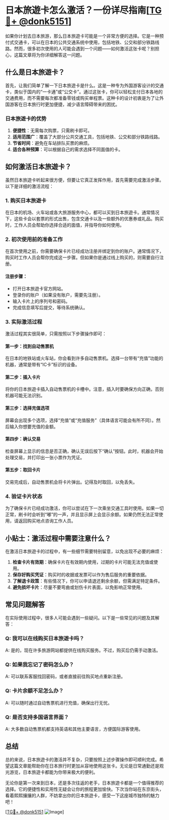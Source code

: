 # 日本旅遊卡怎么激活？一份详尽指南[[TG💪+ @donk5151](https://t.me/s/donk5151)]

如果你计划去日本旅游，那么日本旅遊卡可能是一个非常方便的选择。它是一种预付式交通卡，可以在日本的公共交通系统中使用，包括地铁、公交和部分铁路线路。然而，很多初次使用的人可能会遇到一个问题——如何激活这张卡呢？别担心，这篇文章将为你详细解答这一问题。

## 什么是日本旅遊卡？

首先，让我们简单了解一下日本旅遊卡是什么。这是一种专为外国游客设计的交通卡，类似于国内的“一卡通”或“公交卡”。通过这张卡，你可以轻松支付日本各地的交通费用，而不需要每次都准备零钱或购买单程票。这种卡的设计初衷是为了让外国游客在日本旅行时更加便捷，减少语言障碍带来的困扰。

### 日本旅遊卡的优势

1. **便捷性**：无需每次购票，只需刷卡即可。
2. **适用范围广**：覆盖了大部分公共交通工具，包括地铁、公交和部分铁路线路。
3. **节省时间**：避免在车站排队买票的麻烦。
4. **适合各种预算**：可以根据自己的需求选择不同面值的卡。

## 如何激活日本旅遊卡？

虽然日本旅遊卡听起来很方便，但要让它真正发挥作用，首先需要完成激活步骤。以下是详细的激活流程：

### 1. 购买日本旅遊卡

在日本的机场、火车站或各大旅游服务中心，都可以买到日本旅遊卡。通常情况下，这些卡会以套票的形式出售，包含交通卡以及一些额外的优惠券或礼品。购买时，工作人员会帮助你选择合适的面值，并指导你如何使用。

### 2. 初次使用前的准备工作

在首次使用之前，你需要确保卡片已经成功注册并绑定到你的账户。通常情况下，购买时工作人员会帮你完成这一步骤。但如果你是通过线上购买的，则需要自行注册。

#### 注册步骤：
- 打开日本旅遊卡官方网站。
- 登录你的账户（如果没有账户，需要先注册）。
- 输入卡片上的序列号和密码。
- 完成信息填写后提交，等待系统确认。

### 3. 实际激活过程

激活过程其实很简单，只需按照以下步骤操作即可：

#### 第一步：找到自动售票机
在日本的地铁站或火车站，你会看到许多自动售票机。选择一台带有“充值”功能的机器，通常是带有“IC卡”标识的设备。

#### 第二步：插入卡片
将你的日本旅遊卡插入自动售票机的卡槽中。注意，插入时要确保方向正确，否则机器可能无法识别。

#### 第三步：选择充值选项
屏幕会出现多个选项，选择“充值”或“充值服务”（具体语言可能会有所不同）。然后输入你想要充值的金额。

#### 第四步：确认交易
检查屏幕上显示的信息是否正确，确认无误后按下“确认”按钮。此时，机器会开始处理交易，并打印出一张小票作为凭证。

#### 第五步：取回卡片
交易完成后，自动售票机会将卡片弹出。记得及时取回，以免丢失。

### 4. 验证卡片状态

为了确保卡片已经成功激活，你可以尝试在下一次乘坐交通工具时使用。如果一切正常，刷卡时会听到“嘟”的一声，并且显示屏上会显示余额。如果仍然无法正常使用，请返回购买地点咨询工作人员。

## 小贴士：激活过程中需要注意什么？

在激活日本旅遊卡的过程中，有一些细节需要特别留意，以免出现不必要的麻烦：

1. **检查卡片有效期**：确保卡片在有效期内使用，过期的卡片可能无法充值或使用。
2. **保存好购买凭证**：购买时的收据或发票可以作为售后服务的重要依据。
3. **了解退卡政策**：有些情况下，你可以申请退还剩余余额，但需满足特定条件。
4. **避免损坏卡片**：尽量不要弯曲或划伤卡片表面，以免影响正常使用。

## 常见问题解答

在实际使用过程中，很多人可能会遇到一些疑问。以下是一些常见的问题及其解答：

### Q: 我可以在线购买日本旅遊卡吗？
A: 是的，现在许多旅游网站都提供在线购买服务。不过，购买后仍需手动激活。

### Q: 如果我忘记了密码怎么办？
A: 可以联系客服找回密码，或者直接前往购买地点重新注册。

### Q: 卡片余额不足怎么办？
A: 可以随时通过自动售票机进行充值，确保出行无忧。

### Q: 是否支持多国语言界面？
A: 大多数自动售票机都支持英语和其他主要语言，方便国际游客使用。

## 总结

总的来说，日本旅遊卡的激活并不复杂，只要按照上述步骤操作即可顺利完成。希望这篇文章能帮助你在日本旅行时更加从容地使用这张卡。无论是日常通勤还是观光游览，日本旅遊卡都能为你带来极大的便利。

无论你是第一次来到日本，还是多次往返的老手，日本旅遊卡都是一个值得推荐的选择。它的便捷性和实用性无疑会让你的旅程更加愉快。下次当你站在东京街头，看着熙熙攘攘的人群，不妨拿出你的日本旅遊卡，感受一下这座城市独特的魅力吧！

[[TG💪+ @donk5151](https://t.me/s/donk5151) ![Image](https://i.postimg.cc/rwNCRYN7/Snipaste-2025-04-30-17-27-05.png)]